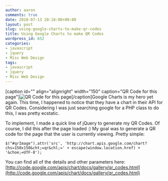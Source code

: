 ```yaml
---
author: aaron
comments: true
date: 2010-07-13 20:18:08+00:00
layout: post
slug: using-google-charts-to-make-qr-codes
title: Using Google Charts to make QR Codes
wordpress_id: 652
categories:
- javascript
- jquery
- Misc Web Design
tags:
- javascript
- jquery
- Misc Web Design
---
```


[caption id="" align="alignright" width="150" caption="QR Code for this page"]![QR Code for this page](http://chart.apis.google.com/chart?chs=150x150&cht=qr&chl=http://aaronsaray.com/blog/2010/07/13/using-google-charts-to-make-qr-codes/&choe=UTF-8)[/caption]Google Charts is my hero yet again.  This time, I happened to notice that they have a chart in their API for QR Codes.  Considering I was just searching google for a PHP class to do this, I was pretty ecstatic.

To implement, I made a quick line of jQuery to generate my QR Codes.  Of course, I did this after the page loaded :)  My goal was to generate a QR code for the page that the user is currently viewing.  Pretty simple:


    
    
    $("#qrImage").attr('src', 'http://chart.apis.google.com/chart?chs=150x150&cht;=qr&chl;=' + escape(window.location.href) + '&choe;=UTF-8');
    



You can find all of the details and other parameters here: [http://code.google.com/apis/chart/docs/gallery/qr_codes.html](http://code.google.com/apis/chart/docs/gallery/qr_codes.html)
